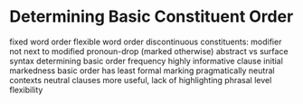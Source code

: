 # Determining Basic Constituent Order
fixed word order
flexible word order
	discontinuous constituents: modifier not next to modified
	pronoun-drop (marked otherwise)
	abstract vs surface syntax
determining basic order
	frequency
		highly informative clause initial
	markedness
		basic order has least formal marking
	pragmatically neutral contexts
		neutral clauses more useful, lack of highlighting
phrasal level flexibility